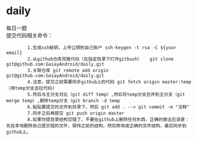 # daily
每日一题  
提交代码相关命令：

            1.生成ssh秘钥，上传公钥到自己账户 ssh-keygen -t rsa -C ${your email}  
            2.从github仓库克隆代码（在指定目录下打开gitbush）   git clone git@github.com:GaiayAndroid/daily.git  
            3.关联仓库 git remote add origin git@github.com:GaiayAndroid/daily.git  
            4.注意，提交之前需要同步github上的代码 git fetch origin master:temp（用temp分支去拉代码)  
            5.然后与主分支对比（git diff temp）,然后将temp分支合并到主分支（git merge temp）,删除temp分支（git branch -d temp  
            6.粘贴要提交的文件到目录下，然后 git add . --> git commit -m "注释"  
            7.同步之后再提交 git push origin master  
            8.如果你提目录结构交错了，不要在github上删除任何东西，正确的做法应该是：先在本地删除自己提交错的文件，保持之前的结构，然后修改成正确的文件结构，最后同步到github上。

